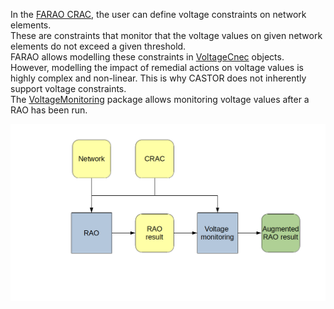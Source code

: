 In the [FARAO CRAC](/docs/input-data/crac/json), the user can define voltage constraints on network elements.  
These are constraints that monitor that the voltage values on given network elements do not exceed a given
threshold.  
FARAO allows modelling these constraints in [VoltageCnec](/docs/input-data/crac/json#voltage-cnecs) objects.  
However, modelling the impact of remedial actions on voltage values is highly complex and non-linear. This is why CASTOR
does not inherently support voltage constraints.  
The [VoltageMonitoring](https://github.com/powsybl/powsybl-open-rao/tree/main/monitoring/voltage-monitoring)
package allows monitoring voltage values after a RAO has been run.

![Voltage monitoring](/assets/img/voltage_monitoring.png)